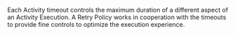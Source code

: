 Each Activity timeout controls the maximum duration of a different aspect of an Activity Execution.
A Retry Policy works in cooperation with the timeouts to provide fine controls to optimize the execution experience.
